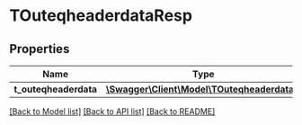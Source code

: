 # TOuteqheaderdataResp

## Properties
Name | Type | Description | Notes
------------ | ------------- | ------------- | -------------
**t_outeqheaderdata** | [**\Swagger\Client\Model\TOuteqheaderdata[]**](TOuteqheaderdata.md) |  | [optional] 

[[Back to Model list]](../README.md#documentation-for-models) [[Back to API list]](../README.md#documentation-for-api-endpoints) [[Back to README]](../README.md)


